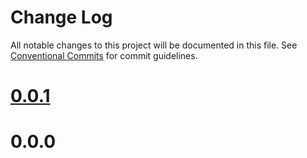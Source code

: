 # Change Log

All notable changes to this project will be documented in this file.
See [Conventional Commits](https://conventionalcommits.org) for commit guidelines.



# [0.0.1](https://github.com/tangx/gitlab-mergebot/compare/v0.0.0...v0.0.1)


# 0.0.0
